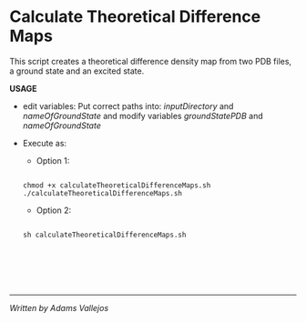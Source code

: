 Calculate Theoretical Difference Maps
=====================================

This script creates a theoretical difference density map from two PDB files, a ground state and an excited state.

**USAGE**

* edit variables: Put correct paths into: _inputDirectory_ and _nameOfGroundState_ and modify variables _groundStatePDB_ and _nameOfGroundState_

* Execute as:
  * Option 1: 
  <pre><code>
  chmod +x calculateTheoreticalDifferenceMaps.sh
  ./calculateTheoreticalDifferenceMaps.sh
  </code></pre>
  * Option 2:
  <pre><code>
  sh calculateTheoreticalDifferenceMaps.sh
  </code></pre>

---
_Written by Adams Vallejos_

